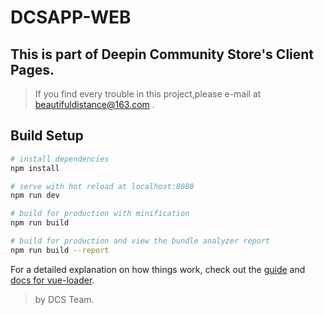 # DCSAPP-WEB

## This is part of Deepin Community Store's Client Pages.


> If you find every trouble in this project,please e-mail at beautifuldistance@163.com .


## Build Setup

``` bash
# install dependencies
npm install

# serve with hot reload at localhost:8080
npm run dev

# build for production with minification
npm run build

# build for production and view the bundle analyzer report
npm run build --report
```

For a detailed explanation on how things work, check out the [guide](http://vuejs-templates.github.io/webpack/) and [docs for vue-loader](http://vuejs.github.io/vue-loader).


> by DCS Team.